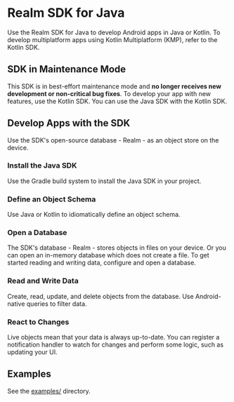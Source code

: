 # Realm SDK for Java
Use the Realm SDK for Java to develop Android apps in Java or Kotlin.
To develop multiplatform apps using Kotlin Multiplatform (KMP), refer to the
Kotlin SDK.

## SDK in Maintenance Mode
This SDK is in best-effort maintenance mode and **no longer receives
new development or non-critical bug fixes**. To develop your app with new
features, use the Kotlin SDK. You can use the Java SDK with the Kotlin SDK.

## Develop Apps with the SDK
Use the SDK's open-source database - Realm - as an object store on the device.

### Install the Java SDK
Use the Gradle build system to
install the Java SDK in your project.

### Define an Object Schema
Use Java or Kotlin to idiomatically define an object schema.

### Open a Database
The SDK's database - Realm - stores objects in files on your device.
Or you can open an in-memory database which does not create a file.
To get started reading and writing data,
configure and open a database.

### Read and Write Data
Create, read, update, and
delete objects from the database.
Use Android-native queries to filter data.

### React to Changes
Live objects mean that your data is always up-to-date.
You can register a notification handler to watch for changes and perform some
logic, such as updating your UI.

## Examples

See the [examples/](..examples/) directory.
